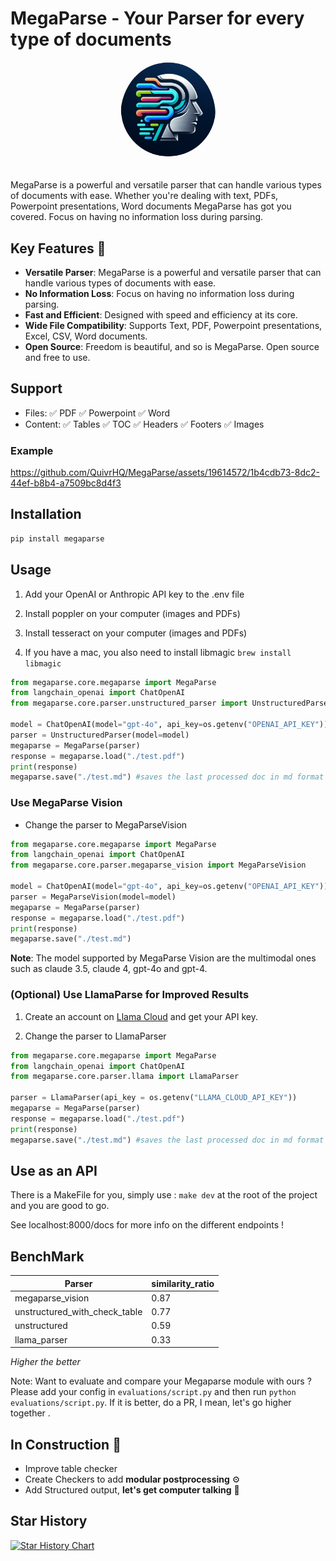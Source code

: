 # MegaParse - Your Parser for every type of documents

<div align="center">
    <img src="https://raw.githubusercontent.com/QuivrHQ/MegaParse/main/logo.png" alt="Quivr-logo" width="30%"  style="border-radius: 50%; padding-bottom: 20px"/>
</div>

MegaParse is a powerful and versatile parser that can handle various types of documents with ease. Whether you're dealing with text, PDFs, Powerpoint presentations, Word documents MegaParse has got you covered. Focus on having no information loss during parsing.

## Key Features 🎯

- **Versatile Parser**: MegaParse is a powerful and versatile parser that can handle various types of documents with ease.
- **No Information Loss**: Focus on having no information loss during parsing.
- **Fast and Efficient**: Designed with speed and efficiency at its core.
- **Wide File Compatibility**: Supports Text, PDF, Powerpoint presentations, Excel, CSV, Word documents.
- **Open Source**: Freedom is beautiful, and so is MegaParse. Open source and free to use.

## Support

- Files: ✅ PDF ✅ Powerpoint ✅ Word
- Content: ✅ Tables ✅ TOC ✅ Headers ✅ Footers ✅ Images

### Example

https://github.com/QuivrHQ/MegaParse/assets/19614572/1b4cdb73-8dc2-44ef-b8b4-a7509bc8d4f3

## Installation

```bash
pip install megaparse
```

## Usage

1. Add your OpenAI or Anthropic API key to the .env file

2. Install poppler on your computer (images and PDFs)

3. Install tesseract on your computer (images and PDFs)

4. If you have a mac, you also need to install libmagic ```brew install libmagic```


```python
from megaparse.core.megaparse import MegaParse
from langchain_openai import ChatOpenAI
from megaparse.core.parser.unstructured_parser import UnstructuredParser

model = ChatOpenAI(model="gpt-4o", api_key=os.getenv("OPENAI_API_KEY"))  # or any langchain compatible Chat Models
parser = UnstructuredParser(model=model)
megaparse = MegaParse(parser)
response = megaparse.load("./test.pdf")
print(response)
megaparse.save("./test.md") #saves the last processed doc in md format
```

### Use MegaParse Vision

* Change the parser to MegaParseVision

```python
from megaparse.core.megaparse import MegaParse
from langchain_openai import ChatOpenAI
from megaparse.core.parser.megaparse_vision import MegaParseVision

model = ChatOpenAI(model="gpt-4o", api_key=os.getenv("OPENAI_API_KEY"))  # type: ignore
parser = MegaParseVision(model=model)
megaparse = MegaParse(parser)
response = megaparse.load("./test.pdf")
print(response)
megaparse.save("./test.md")

```
**Note**: The model supported by MegaParse Vision are the multimodal ones such as claude 3.5, claude 4, gpt-4o and gpt-4.

### (Optional) Use LlamaParse for Improved Results

1. Create an account on [Llama Cloud](https://cloud.llamaindex.ai/) and get your API key.

2. Change the parser to LlamaParser

```python
from megaparse.core.megaparse import MegaParse
from langchain_openai import ChatOpenAI
from megaparse.core.parser.llama import LlamaParser

parser = LlamaParser(api_key = os.getenv("LLAMA_CLOUD_API_KEY"))
megaparse = MegaParse(parser)
response = megaparse.load("./test.pdf")
print(response)
megaparse.save("./test.md") #saves the last processed doc in md format
```

## Use as an API
There is a MakeFile for you, simply use :
```make dev```
at the root of the project and you are good to go.

See localhost:8000/docs for more info on the different endpoints !

## BenchMark

<!---BENCHMARK-->
| Parser | similarity_ratio |
|---|---|
| megaparse_vision | 0.87 |
| unstructured_with_check_table | 0.77 |
| unstructured | 0.59 |
| llama_parser | 0.33 |
<!---END_BENCHMARK-->

_Higher the better_

Note: Want to evaluate and compare your Megaparse module with ours ? Please add your config in ```evaluations/script.py``` and then run ```python evaluations/script.py```. If it is better, do a PR, I mean, let's go higher together .

## In Construction 🚧
- Improve table checker
- Create Checkers to add **modular postprocessing** ⚙️
- Add Structured output, **let's get computer talking** 🤖



## Star History

[![Star History Chart](https://api.star-history.com/svg?repos=QuivrHQ/MegaParse&type=Date)](https://star-history.com/#QuivrHQ/MegaParse&Date)
